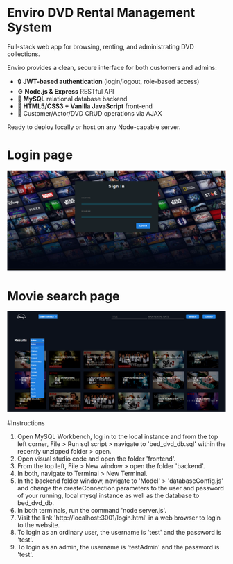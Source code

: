 # Enviro DVD Rental Management System  
Full-stack web app for browsing, renting, and administrating DVD collections.

Enviro provides a clean, secure interface for both customers and admins:
- 🔒 **JWT-based authentication** (login/logout, role-based access)  
- ⚙️ **Node.js & Express** RESTful API  
- 🐬 **MySQL** relational database backend  
- 🎨 **HTML5/CSS3 + Vanilla JavaScript** front-end  
- 🔄 Customer/Actor/DVD CRUD operations via AJAX

Ready to deploy locally or host on any Node-capable server.

# Login page
![Screenshot of web app login front page](/images/login.png)

# Movie search page
![Screenshot movie search interface](/images/movie_search.png)

#Instructions
1. Open MySQL Workbench, log in to the local instance and from the top left corner, File > Run sql script > navigate to 'bed_dvd_db.sql' within the recently unzipped folder > open.
2. Open visual studio code and open the folder 'frontend'.
3. From the top left, File > New window > open the folder 'backend'.
4. In both, navigate to Terminal > New Terminal.
5. In the backend folder window, navigate to 'Model' > 'databaseConfig.js' and change the createConnection parameters to the user and password of your running, local mysql instance as well as the database to bed_dvd_db.
6. In both terminals, run the command 'node server.js'.
7. Visit the link 'http://localhost:3001/login.html' in a web browser to login to the website.
8. To login as an ordinary user, the username is 'test' and the password is 'test'.
9. To login as an admin, the username is 'testAdmin' and the password is 'test'.
